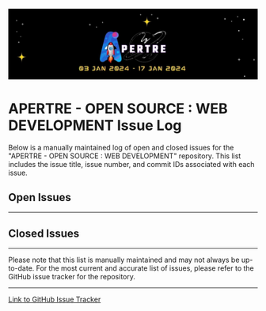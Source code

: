![logo](../assets/logo.jpg)

# APERTRE - OPEN SOURCE : WEB DEVELOPMENT Issue Log

Below is a manually maintained log of open and closed issues for the "APERTRE - OPEN SOURCE : WEB DEVELOPMENT" repository. This list includes the issue title, issue number, and commit IDs associated with each issue.

## Open Issues

<!-- 1. Issue Title #1
   - Issue Number: #1
   - Commit IDs: [Commit ID 1], [Commit ID 2]

2. Issue Title #2
   - Issue Number: #2
   - Commit IDs: [Commit ID 3], [Commit ID 4] -->

---

## Closed Issues

<!-- 1. Issue Title #3
   - Issue Number: #3
   - Commit IDs: [Commit ID 5], [Commit ID 6]

2. Issue Title #4
   - Issue Number: #4
   - Commit IDs: [Commit ID 7], [Commit ID 8] -->

---

Please note that this list is manually maintained and may not always be up-to-date. For the most current and accurate list of issues, please refer to the GitHub issue tracker for the repository.

---

[Link to GitHub Issue Tracker](https://github.com/debarshee2004/apertre_opensource/issues)
